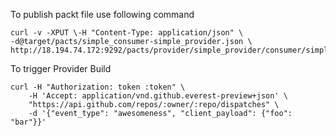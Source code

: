 To publish packt file use following command

```
curl -v -XPUT \-H "Content-Type: application/json" \
-d@target/pacts/simple_consumer-simple_provider.json \
http://18.194.74.172:9292/pacts/provider/simple_provider/consumer/simple_consumer/version/0.0.0+4jvh387gj3
```

To trigger Provider Build
```
curl -H "Authorization: token :token" \
    -H 'Accept: application/vnd.github.everest-preview+json' \
    "https://api.github.com/repos/:owner/:repo/dispatches" \
    -d '{"event_type": "awesomeness", "client_payload": {"foo": "bar"}}'
```